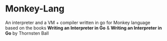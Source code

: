 # Monkey-Lang

An interpreter and a VM + compiler written in go for Monkey language based on the books **Writing
an Interpreter in Go** & **Writing an Interpreter in Go** by Thornsten Ball

